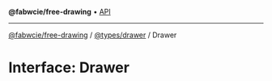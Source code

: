 **@fabwcie/free-drawing** • [API](../../../README.md)

***

[@fabwcie/free-drawing](../../../README.md) / [@types/drawer](../README.md) / Drawer

# Interface: Drawer
